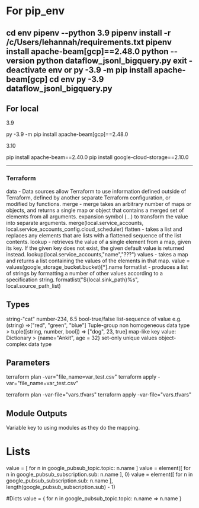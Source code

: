 # For pip_env

cd env
pipenv --python 3.9
pipenv install -r /c/Users/lehannah/requirements.txt   pipenv install apache-beam[gcp]==2.48.0
python --version
python dataflow_jsonl_bigquery.py
exit - deactivate env
or
py -3.9 -m pip install apache-beam[gcp]
cd env
py -3.9 dataflow_jsonl_bigquery.py
-----

## For local

3.9

py -3.9 -m pip install apache-beam[gcp]==2.48.0

3.10

pip install apache-beam==2.40.0
pip install google-cloud-storage==2.10.0

-----

### Terraform

data - Data sources allow Terraform to use information defined outside of Terraform, defined by another separate Terraform configuration, or modified by functions.
merge - merge takes an arbitrary number of maps or objects, and returns a single map or object that contains a merged set of elements from all arguments.
    expansion symbol (...) to transform the value into separate arguments.
    merge(local.service_accounts, local.service_accounts_config.cloud_scheduler)
flatten - takes a list and replaces any elements that are lists with a flattened sequence of the list contents.
lookup - retrieves the value of a single element from a map, given its key. If the given key does not exist, the given default value is returned instead.
    lookup(local.service_accounts,"name","???")
values - takes a map and returns a list containing the values of the elements in that map.
    value = values(google_storage_bucket.bucket)[*].name
formatlist - produces a list of strings by formatting a number of other values according to a specification string.
    formatlist("${local.sink_path}%s", local.source_path_list)

## Types

string-"cat"
number-234, 6.5
bool-true/false
list-sequence of value e.g. (string) =>["red", "green", "blue"]
Tuple-group non homogeneous data type > tuple([string, number, bool]) => ["dog", 23, true]
map-like key value: Dictionary > {name="Ankit", age = 32}
set-only unique values
object-complex data type

## Parameters

terraform plan -var="file_name=var_test.csv"
terraform apply -var="file_name=var_test.csv"

terraform plan -var-file="vars.tfvars"
terraform apply -var-file="vars.tfvars"

## Module Outputs
Variable key to using modules as they do the mapping.
# Lists

value = [ for n in google_pubsub_topic.topic: n.name ]
value = element([ for n in google_pubsub_subscription.sub: n.name ], 0)
value = element([ for n in google_pubsub_subscription.sub: n.name ], length(google_pubsub_subscription.sub) - 1)

#Dicts
value = { for n in google_pubsub_topic.topic: n.name => n.name }
